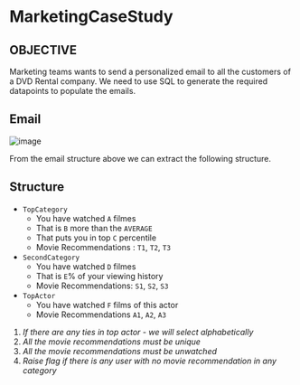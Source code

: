 # MarketingCaseStudy

## OBJECTIVE
Marketing teams wants to send a personalized email to all the customers of a DVD Rental company. We need to use SQL to generate the required datapoints to populate the emails. 

## Email
![image](https://user-images.githubusercontent.com/92747557/142675368-80fd6045-7095-4cc2-a9f2-373512464070.png)

From the email structure above we can extract the following structure.
## Structure
- `TopCategory`
    - You have watched `A` filmes
    - That is `B` more than the `AVERAGE`
    - That puts you in top `C` percentile
    - Movie Recommendations : `T1`, `T2`, `T3`
- `SecondCategory`
    - You have watched `D` filmes
    - That is `E`% of your viewing history
    - Movie Recommendations: `S1`, `S2`, `S3`
- `TopActor`
    - You have watched `F` films of this actor
    - Movie Recommendations `A1`, `A2`, `A3`
 
1. _If there are any ties in top actor - we will select alphabetically_
2. _All the movie recommendations must be unique_
3. _All the movie recommendations must be unwatched_
4. _Raise flag if there is any user with no movie recommendation in any category_
